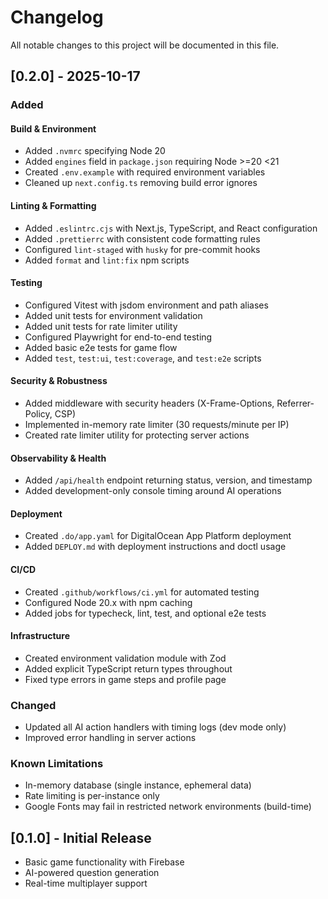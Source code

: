 # Changelog

All notable changes to this project will be documented in this file.

## [0.2.0] - 2025-10-17

### Added

#### Build & Environment

- Added `.nvmrc` specifying Node 20
- Added `engines` field in `package.json` requiring Node >=20 <21
- Created `.env.example` with required environment variables
- Cleaned up `next.config.ts` removing build error ignores

#### Linting & Formatting

- Added `.eslintrc.cjs` with Next.js, TypeScript, and React configuration
- Added `.prettierrc` with consistent code formatting rules
- Configured `lint-staged` with `husky` for pre-commit hooks
- Added `format` and `lint:fix` npm scripts

#### Testing

- Configured Vitest with jsdom environment and path aliases
- Added unit tests for environment validation
- Added unit tests for rate limiter utility
- Configured Playwright for end-to-end testing
- Added basic e2e tests for game flow
- Added `test`, `test:ui`, `test:coverage`, and `test:e2e` scripts

#### Security & Robustness

- Added middleware with security headers (X-Frame-Options, Referrer-Policy, CSP)
- Implemented in-memory rate limiter (30 requests/minute per IP)
- Created rate limiter utility for protecting server actions

#### Observability & Health

- Added `/api/health` endpoint returning status, version, and timestamp
- Added development-only console timing around AI operations

#### Deployment

- Created `.do/app.yaml` for DigitalOcean App Platform deployment
- Added `DEPLOY.md` with deployment instructions and doctl usage

#### CI/CD

- Created `.github/workflows/ci.yml` for automated testing
- Configured Node 20.x with npm caching
- Added jobs for typecheck, lint, test, and optional e2e tests

#### Infrastructure

- Created environment validation module with Zod
- Added explicit TypeScript return types throughout
- Fixed type errors in game steps and profile page

### Changed

- Updated all AI action handlers with timing logs (dev mode only)
- Improved error handling in server actions

### Known Limitations

- In-memory database (single instance, ephemeral data)
- Rate limiting is per-instance only
- Google Fonts may fail in restricted network environments (build-time)

## [0.1.0] - Initial Release

- Basic game functionality with Firebase
- AI-powered question generation
- Real-time multiplayer support

